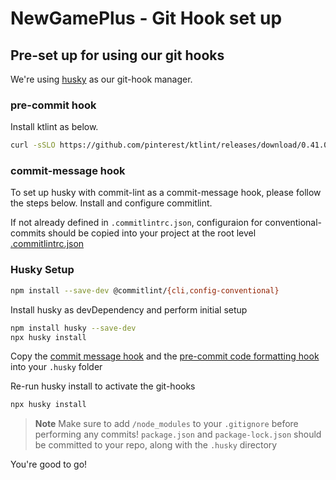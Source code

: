 # NewGamePlus - Git Hook set up

## Pre-set up for using our git hooks
We're using [husky](https://typicode.github.io/husky/#/) as our git-hook manager. 


### pre-commit hook
Install ktlint as below.
````bash
curl -sSLO https://github.com/pinterest/ktlint/releases/download/0.41.0/ktlint && chmod a+x ktlint
````

### commit-message hook
To set up husky with commit-lint as a commit-message hook, please follow the steps below.
Install and configure commitlint.

If not already defined in `.commitlintrc.json`,  configuraion for conventional-commits should be copied into your project at the root level [.commitlintrc.json](/.commitlintrc.json)


### Husky Setup
````bash
npm install --save-dev @commitlint/{cli,config-conventional}
````
Install husky as devDependency and perform initial setup
````bash
npm install husky --save-dev
npx husky install
````

Copy the [commit message hook](/.husky/commit-msg) and the [pre-commit code formatting hook](/.husky/pre-commit) into your `.husky` folder

Re-run husky install to activate the git-hooks
````bash
npx husky install
````

> **Note**
> Make sure to add `/node_modules` to your `.gitignore` before performing any commits!
> `package.json` and `package-lock.json` should be committed to your repo, along with the `.husky` directory

You're good to go!

